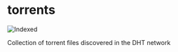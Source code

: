 torrents 
========
![Indexed](https://img.shields.io/badge/indexed-106318-blue)

Collection of torrent files discovered in the DHT network
